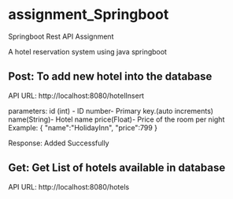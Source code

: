 # **assignment_Springboot**
Springboot Rest API Assignment

A hotel reservation system using java springboot
 
## Post: To add new hotel into the database
API URL:
http://localhost:8080/hotelInsert

parameters: id (int) - ID number- Primary key.(auto increments)
            name(String)- Hotel name
            price(Float)- Price of the room per night          
Example: 
 {
    "name":"HolidayInn",
    "price":799
}

Response: Added Successfully


## Get: Get List of hotels available in database
API URL:
http://localhost:8080/hotels


